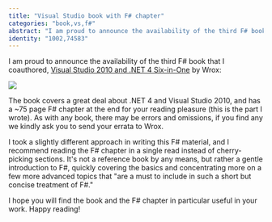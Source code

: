 ```yaml
---
title: "Visual Studio book with F# chapter"
categories: "book,vs,f#"
abstract: "I am proud to announce the availability of the third F# book that I coauthored, Visual Studio 2010 and .NET 4 Six-in-One by Wrox."
identity: "1002,74583"
---
```

I am proud to announce the availability of the third F# book that I coauthored, [Visual Studio 2010 and .NET 4 Six-in-One](http://www.amazon.com/Visual-Studio-2010-NET-Programmer/dp/0470499486/) by Wrox:

<img src="/assets/Adam-books.png">

The book covers a great deal about .NET 4 and Visual Studio 2010, and has a ~75 page F# chapter at the end for your reading pleasure (this is the part I wrote). As with any book, there may be errors and omissions, if you find any we kindly ask you to send your errata to Wrox.

I took a slightly different approach in writing this F# material, and I recommend reading the F# chapter in a single read instead of cherry-picking sections. It's not a reference book by any means, but rather a gentle introduction to F#, quickly covering the basics and concentrating more on a few more advanced topics that "are a must to include in such a short but concise treatment of F#."

I hope you will find the book and the F# chapter in particular useful in your work. Happy reading!